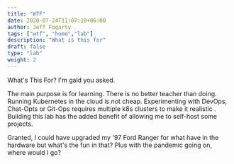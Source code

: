 ```yaml
---
title: "WTF"
date: 2020-07-24T11:07:10+06:00
author: Jeff Fogarty
tags: ["wtf", "home","lab"]
description: "What is this for"
draft: false
type: "lab"
weight: 2
---
```


What's This For?  I'm gald you asked.  

The main purpose is for learning. There is no better teacher than doing. Running Kubernetes in the cloud is not cheap. Experimenting with DevOps, Chat-Opts or Git-Ops requires multiple k8s clusters to make it realistic .  
Building this lab has the added benefit of allowing me to self-host some projects.  

Granted, I could have upgraded my '97 Ford Ranger for what have in the hardware but what's the fun in that?  Plus with the pandemic going on, where would I go?